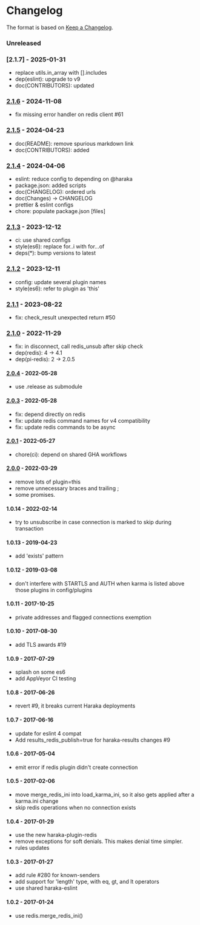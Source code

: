 # Changelog

The format is based on [Keep a Changelog](https://keepachangelog.com/).

### Unreleased

### [2.1.7] - 2025-01-31

- replace utils.in_array with [].includes
- dep(eslint): upgrade to v9
- doc(CONTRIBUTORS): updated

### [2.1.6] - 2024-11-08

- fix missing error handler on redis client #61

### [2.1.5] - 2024-04-23

- doc(README): remove spurious markdown link
- doc(CONTRIBUTORS): added

### [2.1.4] - 2024-04-06

- eslint: reduce config to depending on @haraka
- package.json: added scripts
- doc(CHANGELOG): ordered urls
- doc(Changes) -> CHANGELOG
- prettier & eslint configs
- chore: populate package.json [files]

### [2.1.3] - 2023-12-12

- ci: use shared configs
- style(es6): replace for..i with for...of
- deps(\*): bump versions to latest

### [2.1.2] - 2023-12-11

- config: update several plugin names
- style(es6): refer to plugin as 'this'

### [2.1.1] - 2023-08-22

- fix: check_result unexpected return #50

### [2.1.0] - 2022-11-29

- fix: in disconnect, call redis_unsub after skip check
- dep(redis): 4 -> 4.1
- dep(pi-redis): 2 -> 2.0.5

#### [2.0.4] - 2022-05-28

- use .release as submodule

#### [2.0.3] - 2022-05-28

- fix: depend directly on redis
- fix: update redis command names for v4 compatibility
- fix: update redis commands to be async

#### [2.0.1] - 2022-05-27

- chore(ci): depend on shared GHA workflows

#### [2.0.0] - 2022-03-29

- remove lots of plugin=this
- remove unnecessary braces and trailing ;
- some promises.

#### 1.0.14 - 2022-02-14

- try to unsubscribe in case connection is marked to skip during transaction

#### 1.0.13 - 2019-04-23

- add 'exists' pattern

#### 1.0.12 - 2019-03-08

- don't interfere with STARTLS and AUTH when karma is listed above those plugins in config/plugins

#### 1.0.11 - 2017-10-25

- private addresses and flagged connections exemption

#### 1.0.10 - 2017-08-30

- add TLS awards #19

#### 1.0.9 - 2017-07-29

- splash on some es6
- add AppVeyor CI testing

#### 1.0.8 - 2017-06-26

- revert #9, it breaks current Haraka deployments

#### 1.0.7 - 2017-06-16

- update for eslint 4 compat
- Add results_redis_publish=true for haraka-results changes #9

#### 1.0.6 - 2017-05-04

- emit error if redis plugin didn't create connection

#### 1.0.5 - 2017-02-06

- move merge_redis_ini into load_karma_ini, so it also gets applied
  after a karma.ini change
- skip redis operations when no connection exists

#### 1.0.4 - 2017-01-29

- use the new haraka-plugin-redis
- remove exceptions for soft denials. This makes denial time simpler.
- rules updates

#### 1.0.3 - 2017-01-27

- add rule #280 for known-senders
- add support for 'length' type, with eq, gt, and lt operators
- use shared haraka-eslint

#### 1.0.2 - 2017-01-24

- use redis.merge_redis_ini()

[2.0.0]: https://github.com/haraka/haraka-plugin-karma/releases/tag/2.0.0
[2.0.1]: https://github.com/haraka/haraka-plugin-karma/releases/tag/2.0.1
[2.0.2]: https://github.com/haraka/haraka-plugin-karma/releases/tag/2.0.2
[2.0.3]: https://github.com/haraka/haraka-plugin-karma/releases/tag/2.0.3
[2.0.4]: https://github.com/haraka/haraka-plugin-karma/releases/tag/2.0.4
[2.1.0]: https://github.com/haraka/haraka-plugin-karma/releases/tag/v2.1.0
[2.1.1]: https://github.com/haraka/haraka-plugin-karma/releases/tag/v2.1.1
[2.1.2]: https://github.com/haraka/haraka-plugin-karma/releases/tag/v2.1.2
[2.1.3]: https://github.com/haraka/haraka-plugin-karma/releases/tag/v2.1.3
[2.1.4]: https://github.com/haraka/haraka-plugin-karma/releases/tag/v2.1.4
[2.1.5]: https://github.com/haraka/haraka-plugin-karma/releases/tag/v2.1.5
[2.1.6]: https://github.com/haraka/haraka-plugin-karma/releases/tag/v2.1.6
